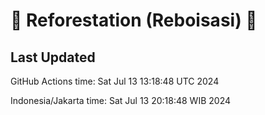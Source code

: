 
# 🌳 Reforestation (Reboisasi) 🌲

## Last Updated

GitHub Actions time: Sat Jul 13 13:18:48 UTC 2024

Indonesia/Jakarta time: Sat Jul 13 20:18:48 WIB 2024
